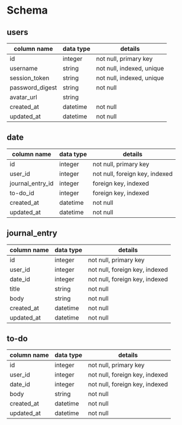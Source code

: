 # Schema

## users
column name     | data type  | details
----------------|------------|-----------------------
id              | integer    | not null, primary key
username        | string     | not null, indexed, unique
session_token   | string     | not null, indexed, unique
password_digest | string     | not null
avatar_url      | string     |
created_at      | datetime   | not null
updated_at      | datetime   | not null

## date
column name       | data type  | details
------------------|------------|-----------------------
id                | integer    | not null, primary key
user_id           | integer    | not null, foreign key, indexed
journal_entry_id  | integer    | foreign key, indexed
to-do_id          | integer    | foreign key, indexed
created_at        | datetime   | not null
updated_at        | datetime   | not null

## journal_entry
column name | data type  | details
------------|------------|-----------------------
id          | integer    | not null, primary key
user_id     | integer    | not null, foreign key, indexed
date_id     | integer    | not null, foreign key, indexed
title       | string     | not null
body        | string     | not null
created_at  | datetime   | not null
updated_at  | datetime   | not null

## to-do
column name | data type  | details
------------|------------|-----------------------
id          | integer    | not null, primary key
user_id     | integer    | not null, foreign key, indexed
date_id     | integer    | not null, foreign key, indexed
body        | string     | not null
created_at  | datetime   | not null
updated_at  | datetime   | not null